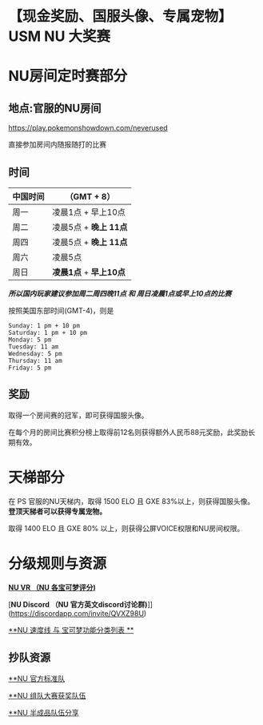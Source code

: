 # 【现金奖励、国服头像、专属宠物】USM NU 大奖赛

# NU房间定时赛部分

## 地点:官服的NU房间

https://play.pokemonshowdown.com/neverused

直接参加房间内随报随打的比赛

## 时间

中国时间 |（GMT + 8）
---- | ------
周一 | 凌晨1点 + 早上10点
周二 | 凌晨5点 + **晚上 11点**
周四 | 凌晨5点 + **晚上 11点**
周六| 凌晨5点
周日| **凌晨1点** + **早上10点**

***所以国内玩家建议参加周二周四晚11点 和 周日凌晨1点或早上10点的比赛***

按照美国东部时间(GMT-4)，则是

```
Sunday: 1 pm + 10 pm
Saturday: 1 pm + 10 pm
Monday: 5 pm
Tuesday: 11 am
Wednesday: 5 pm
Thursday: 11 am
Friday: 5 pm
```

## 奖励

取得一个房间赛的冠军，即可获得国服头像。

在每个月的房间比赛积分榜上取得前12名则获得额外人民币88元奖励，此奖励长期有效。


# 天梯部分

在 PS 官服的NU天梯内，取得 1500 ELO 且 GXE 83%以上，则获得国服头像。**登顶天梯者可以获得专属宠物。**

取得 1400 ELO 且 GXE 80% 以上，则获得公屏VOICE权限和NU房间权限。

# 分级规则与资源

[**NU VR （NU 各宝可梦评分)**](http://www.smogon.com/forums/threads/usum-nu-viability-rankings.3622107/)

[**NU Discord （NU 官方英文discord讨论群)**]](https://discordapp.com/invite/QVXZ98U)

[**NU 速度线 与 宝可梦功能分类列表 **](http://www.smogon.com/forums/threads/nu-speed-tiers-role-compendium.3606163/)

## 抄队资源

[**NU 官方标准队](http://www.smogon.com/forums/threads/nu-sample-teams.3612396/)

[**NU 组队大赛获奖队伍](http://www.smogon.com/forums/threads/usum-nu-teambuilding-competition-round-5-zangoose-submission-stage.3615491/#post-7516030)

[**NU 半成品队伍分享](http://www.smogon.com/forums/threads/nu-bazaar-post-your-teams-here.3606112/page-3)


